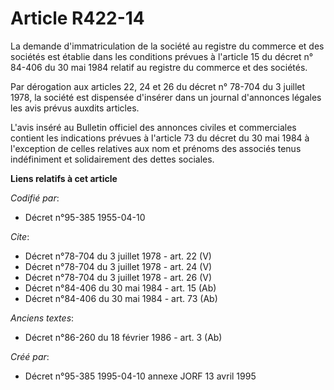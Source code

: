 # Article R422-14

La demande d'immatriculation de la société au registre du commerce et des sociétés est établie dans les conditions prévues à
l'article 15 du décret n° 84-406 du 30 mai 1984 relatif au registre du commerce et des sociétés. 

Par dérogation aux articles 22, 24 et 26 du décret n° 78-704 du 3 juillet 1978, la société est dispensée d'insérer dans un
journal d'annonces légales les avis prévus auxdits articles. 

L'avis inséré au Bulletin officiel des annonces civiles et commerciales contient les indications prévues à l'article 73 du
décret du 30 mai 1984 à l'exception de celles relatives aux nom et prénoms des associés tenus indéfiniment et solidairement
des dettes sociales.

**Liens relatifs à cet article**

_Codifié par_:

  - Décret n°95-385 1955-04-10

_Cite_:

  - Décret n°78-704 du 3 juillet 1978 - art. 22 (V)
  - Décret n°78-704 du 3 juillet 1978 - art. 24 (V)
  - Décret n°78-704 du 3 juillet 1978 - art. 26 (V)
  - Décret n°84-406 du 30 mai 1984 - art. 15 (Ab)
  - Décret n°84-406 du 30 mai 1984 - art. 73 (Ab)

_Anciens textes_:

  - Décret n°86-260 du 18 février 1986 - art. 3 (Ab)

_Créé par_:

  - Décret n°95-385 1995-04-10 annexe JORF 13 avril 1995
